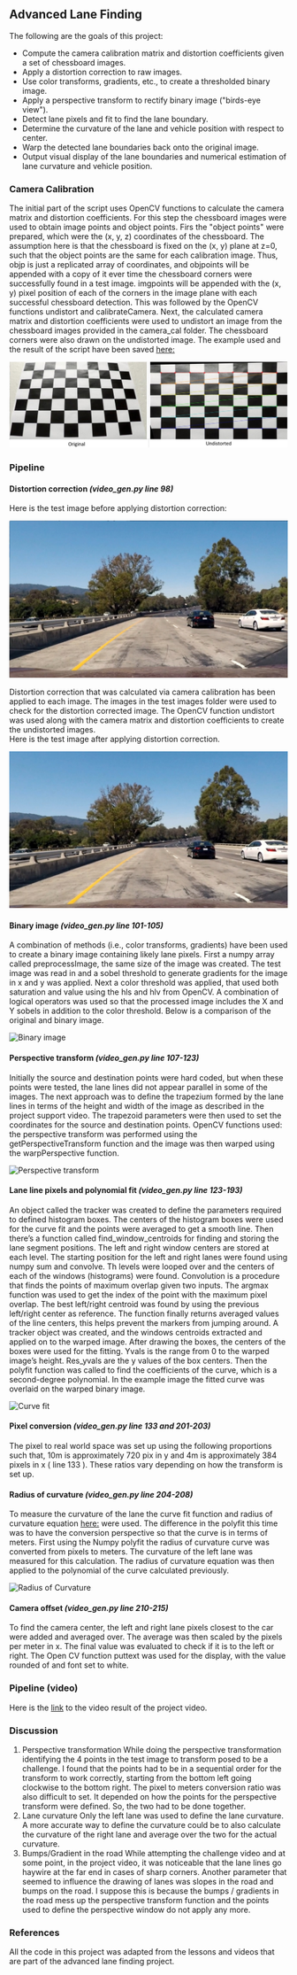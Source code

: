 ## Advanced Lane Finding

The following are the goals of this project:

* Compute the camera calibration matrix and distortion coefficients given a set of chessboard images.
* Apply a distortion correction to raw images.
* Use color transforms, gradients, etc., to create a thresholded binary image.
* Apply a perspective transform to rectify binary image ("birds-eye view").
* Detect lane pixels and fit to find the lane boundary.
* Determine the curvature of the lane and vehicle position with respect to center.
* Warp the detected lane boundaries back onto the original image.
* Output visual display of the lane boundaries and numerical estimation of lane curvature and vehicle position.

### Camera Calibration
The initial part of the script uses OpenCV functions to calculate the camera matrix and distortion coefficients. For this step the chessboard images were used to obtain image points and object points.
Firs the "object points" were prepared, which were the (x, y, z) coordinates of the chessboard. The assumption here is that the chessboard is fixed on the (x, y) plane at z=0, such that the object points are the same for each calibration image. Thus, objp is just a replicated array of coordinates, and objpoints will be appended with a copy of it ever time the chessboard corners were successfully found in a test image.  imgpoints will be appended with the (x, y) pixel position of each of the corners in the image plane with each successful chessboard detection. This was followed by the OpenCV functions undistort and calibrateCamera. Next, the calculated camera matrix and distortion coefficients were used to undistort an image from the chessboard images provided in the camera_cal folder.  The chessboard corners were also drawn on the undistorted image.  The example used and the result of the script have been saved [here:](https://github.com/Eldurkar/CarND_Advanced-Lane-Lines_P2/tree/master/output_images/CameraCalibration)

![camera calibration](output_images/CameraCalibration/orig_undistort.jpg)

### Pipeline
#### Distortion correction *(video_gen.py line 98)*
Here is the test image before applying distortion correction:

![test_img](output_images/DistortionCorrected/test1.jpg)

Distortion correction that was calculated via camera calibration has been applied to each image.  The images in the test images folder were used to check for the distortion corrected image.  The OpenCV function undistort was used along with the camera matrix and distortion coefficients to create the undistorted images.  
Here is the test image after applying distortion correction.

![corrected_img](output_images/DistortionCorrected/undistort0.jpg)

#### Binary image *(video_gen.py line 101-105)*
A combination of methods (i.e., color transforms, gradients) have been used to create a binary image containing likely lane pixels.  First a numpy array called preprocessImage, the same size of the image was created. The test image was read in and a sobel threshold to generate gradients for the image in x and y was applied.  Next a color threshold was applied, that used both saturation and value using the hls and hlv from OpenCV. A combination of logical operators was used so that the processed image includes the X and Y sobels in addition to the color threshold. Below is a comparison of the original and binary image.

![Binary image]()

#### Perspective transform *(video_gen.py line 107-123)*
Initially the source and destination points were hard coded, but when these points were tested, the lane lines did not appear parallel in some of the images.  The next approach was to define the trapezium formed by the lane lines in terms of the height and width of the image as described in the project support video.  The trapezoid parameters were then used to set the coordinates for the source and destination points.  OpenCV functions used: the perspective transform was performed using the getPerspectiveTransform function and the image was then warped using the warpPerspective function.

![Perspective transform]()

#### Lane line pixels and polynomial fit *(video_gen.py line 123-193)* 
An object called the tracker was created to define the parameters required to defined histogram boxes. The centers of the histogram boxes were used for the curve fit and the points were averaged to get a smooth line.  Then there’s a function called find_window_centroids for finding and storing the lane segment positions. The left and right window centers are stored at each level.  The starting position for the left and right lanes were found using numpy sum and convolve. Th levels were looped over and the centers of each of the windows (histograms) were found. Convolution is a procedure that finds the points of maximum overlap given two inputs. The argmax function was used to get the index of the point with the maximum pixel overlap.
The best left/right centroid was found by using the previous left/right center as reference. 
The function finally returns averaged values of the line centers, this helps prevent the markers from jumping around.  A tracker object was created, and the windows centroids extracted and applied on to the warped image. After drawing the boxes, the centers of the boxes were used for the fitting. 
Yvals is the range from 0 to the warped image’s height.  Res_yvals are the y values of the box centers. Then the polyfit function was called to find the coefficients of the curve, which is a second-degree polynomial. In the example image the fitted curve was overlaid on the warped binary image.

![Curve fit]()

#### Pixel conversion *(video_gen.py line 133 and 201-203)*
The pixel to real world space was set up using the following proportions such that, 10m is approximately 720 pix in y and 4m is approximately 384 pixels in x ( line 133 ).  These ratios vary depending on how the transform is set up.  

#### Radius of curvature *(video_gen.py line 204-208)*
To measure the curvature of the lane the curve fit function and radius of
curvature equation
[here:](https://www.intmath.com/applications-differentiation/8-radius-curvature.php) were used.  The difference in the polyfit this time was to have the conversion perspective so that the curve is in terms of meters. First using the Numpy polyfit the radius of curvature curve was converted from pixels to meters.  The curvature of the left lane was measured for this calculation. The radius of curvature equation was then applied to the polynomial of the curve calculated previously.

![Radius of Curvature]()

#### Camera offset *(video_gen.py line 210-215)*
To find the camera center, the left and right lane pixels closest to the car were added and averaged over.  The average was then scaled by the pixels per meter in x. The final value was evaluated to check if it is to the left or right. The Open CV function puttext was used for the display, with the value rounded of and font set to white.

### Pipeline (video)
Here is the [link]() to the video result of the project video.

### Discussion
1.  Perspective transformation
While doing the perspective transformation identifying the 4 points in the test image to transform posed to be a challenge.  I found that the points had to be in a sequential order for the transform to work correctly, starting from the bottom left going clockwise to the bottom right.
The pixel to meters conversion ratio was also difficult to set.  It depended on how the points for the perspective transform were defined.  So, the two had to be done together.
2.  Lane curvature
Only the left lane was used to define the lane curvature. A more accurate way to define the curvature could be to also calculate the curvature of the right lane and average over the two for the actual curvature.
3.  Bumps/Gradient in the road
While attempting the challenge video and at some point, in the project video, it was noticeable that the lane lines go haywire at the far end in cases of sharp corners. Another parameter that seemed to influence the drawing of lanes was slopes in the road and bumps on the road. I suppose this is because the bumps / gradients in the road mess up the perspective transform function and the points used to define the perspective window do not apply any more.

### References
All the code in this project was adapted from the lessons and videos that are
part of the advanced lane finding project. 

